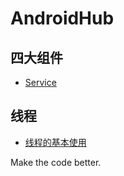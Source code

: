 # AndroidHub

## 四大组件
- [Service](https://github.com/dzzchao/LearnService)

## 线程
- [线程的基本使用](https://github.com/dzzchao/LearnThread)


Make the code better.
